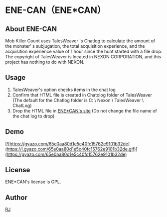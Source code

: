 # ENE-CAN（ENE*CAN）
## About ENE-CAN
Mob Killer Count uses TalesWeaver 's Chatlog to calculate the amount of the monster' s subjugation, the total acquisition experience, and the acquisition experience value of 1 hour since the hunt started with a file drop.  
The copyright of TalesWeaver is located in NEXON CORPORATION, and this project has nothing to do with NEXON.

## Usage
1. TalesWeaver's option checks items in the chat log  
2. Confirm that HTML file is created in Chatolog folder of TalesWeaver 
(The default for the Chatlog folder is C: \ Nexon \ TalesWeaver \ ChatLog)  
3. Drop the HTML file in [ENE*CAN's site](https://rental.yug-oc.jp/~enecan/)
(Do not change the file name of the chat log to drop)

## Demo
[![https://gyazo.com/65e0aa80d1e5c40fc15762e9101b32de](https://i.gyazo.com/65e0aa80d1e5c40fc15762e9101b32de.gif)](https://gyazo.com/65e0aa80d1e5c40fc15762e9101b32de)

## License
ENE*CAN's license is GPL.

## Author
[RJ](https://github.com/oRJapps)
